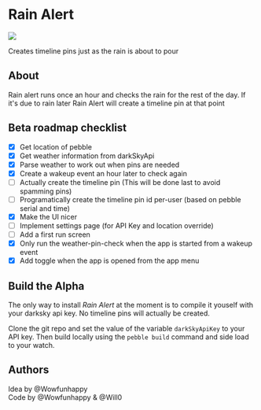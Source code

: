 # Rain Alert
![](https://img.shields.io/badge/Release_Status-Early_Alpha-cc4444.svg)    

Creates timeline pins just as the rain is about to pour

## About
Rain alert runs once an hour and checks the rain for the rest of the day. If it's due to rain later Rain Alert will create a timeline pin at that point

## Beta roadmap checklist

- [x] Get location of pebble
- [x] Get weather information from darkSkyApi
- [x] Parse weather to work out when pins are needed
- [x] Create a wakeup event an hour later to check again
- [ ] Actually create the timeline pin (This will be done last to avoid spamming pins)
- [ ] Programatically create the timeline pin id per-user (based on pebble serial and time)
- [X] Make the UI nicer
- [ ] Implement settings page (for API Key and location override)
- [ ] Add a first run screen
- [X] Only run the weather-pin-check when the app is started from a wakeup event
- [X] Add toggle when the app is opened from the app menu

## Build the Alpha

The only way to install *Rain Alert* at the moment is to compile it youself with your darksky api key. No timeline pins will actually be created.

Clone the git repo and set the value of the variable `darkSkyApiKey` to your API key. Then build locally using the `pebble build` command and side load to your watch.

## Authors

Idea by @Wowfunhappy   
Code by @Wowfunhappy & @Will0
